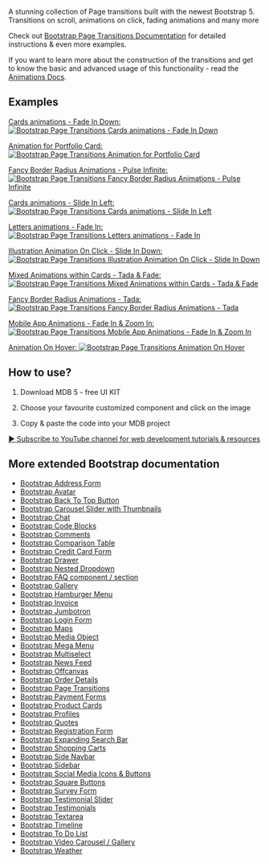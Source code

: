 
A stunning collection of Page transitions built with the newest Bootstrap 5. Transitions on scroll, animations on click, fading animations and many more

Check out [Bootstrap Page Transitions Documentation](https://mdbootstrap.com/docs/standard/extended/page-transitions/) for detailed instructions & even more examples.

If you want to learn more about the construction of the transitions and get to know the basic and advanced usage of this functionality - read the [Animations Docs](https://mdbootstrap.com/docs/standard/content-styles/animations/).

## Examples

[Cards animations - Fade In Down:
![Bootstrap Page Transitions Cards animations - Fade In Down](https://mdbcdn.b-cdn.net/wp-content/themes/mdbootstrap4/content-gh/en/_mdb5/standard/web/docs/content-styles/animations/examples/assets/3.jpg)](https://mdbootstrap.com/docs/standard/extended/page-transitions/#section-1)

[Animation for Portfolio Card:
![Bootstrap Page Transitions Animation for Portfolio Card](https://mdbcdn.b-cdn.net/wp-content/themes/mdbootstrap4/content-gh/en/_mdb5/standard/web/docs/content-styles/animations/examples/assets/4.jpg)](https://mdbootstrap.com/docs/standard/extended/page-transitions/#section-2)

[Fancy Border Radius Animations - Pulse Infinite:
![Bootstrap Page Transitions Fancy Border Radius Animations - Pulse Infinite](https://mdbcdn.b-cdn.net/wp-content/themes/mdbootstrap4/content-gh/en/_mdb5/standard/web/docs/content-styles/animations/examples/assets/8.jpg)](https://mdbootstrap.com/docs/standard/extended/page-transitions/#section-3)

[Cards animations - Slide In Left:
![Bootstrap Page Transitions Cards animations - Slide In Left](https://mdbcdn.b-cdn.net/wp-content/themes/mdbootstrap4/content-gh/en/_mdb5/standard/web/docs/content-styles/animations/examples/assets/2.jpg)](https://mdbootstrap.com/docs/standard/extended/page-transitions/#section-4)

[Letters animations - Fade In:
![Bootstrap Page Transitions Letters animations - Fade In](https://mdbcdn.b-cdn.net/wp-content/themes/mdbootstrap4/content-gh/en/_mdb5/standard/web/docs/content-styles/animations/examples/assets/1.jpg)](https://mdbootstrap.com/docs/standard/extended/page-transitions/#section-5)

[Illustration Animation On Click - Slide In Down:
![Bootstrap Page Transitions Illustration Animation On Click - Slide In Down](https://mdbcdn.b-cdn.net/wp-content/themes/mdbootstrap4/content-gh/en/_mdb5/standard/web/docs/content-styles/animations/examples/assets/6.jpg)](https://mdbootstrap.com/docs/standard/extended/page-transitions/#section-6)

[Mixed Animations within Cards - Tada & Fade:
![Bootstrap Page Transitions Mixed Animations within Cards - Tada & Fade](https://mdbcdn.b-cdn.net/wp-content/themes/mdbootstrap4/content-gh/en/_mdb5/standard/web/docs/content-styles/animations/examples/assets/5.jpg)](https://mdbootstrap.com/docs/standard/extended/page-transitions/#section-7)

[Fancy Border Radius Animations - Tada:
![Bootstrap Page Transitions Fancy Border Radius Animations - Tada](https://mdbcdn.b-cdn.net/wp-content/themes/mdbootstrap4/content-gh/en/_mdb5/standard/web/docs/content-styles/animations/examples/assets/7.jpg)](https://mdbootstrap.com/docs/standard/extended/page-transitions/#section-8)

[Mobile App Animations - Fade In & Zoom In:
![Bootstrap Page Transitions Mobile App Animations - Fade In & Zoom In](https://mdbcdn.b-cdn.net/wp-content/themes/mdbootstrap4/content-gh/en/_mdb5/standard/web/docs/content-styles/animations/examples/assets/9.jpg)](https://mdbootstrap.com/docs/standard/extended/page-transitions/#section-9)

[Animation On Hover:
![Bootstrap Page Transitions Animation On Hover](https://mdbcdn.b-cdn.net/wp-content/themes/mdbootstrap4/content-gh/en/_mdb5/standard/web/docs/content-styles/animations/examples/assets/10.jpg)](https://mdbootstrap.com/docs/standard/extended/page-transitions/#section-10)


## How to use?

1. Download MDB 5 - free UI KIT

2. Choose your favourite customized component and click on the image

3. Copy & paste the code into your MDB project

[▶️ Subscribe to YouTube channel for web development tutorials & resources](https://www.youtube.com/MDBootstrap?sub_confirmation=1)


## More extended Bootstrap documentation

<ul>
<li><a href="https://mdbootstrap.com/docs/standard/extended/bootstrap-address-form/">Bootstrap Address Form</a></li>
<li><a href="https://mdbootstrap.com/docs/standard/extended/avatar/">Bootstrap Avatar</a></li>
<li><a href="https://mdbootstrap.com/docs/standard/extended/back-to-top/">Bootstrap Back To Top Button</a></li>
<li><a href="https://mdbootstrap.com/docs/standard/extended/carousel-with-thumbnails/">Bootstrap Carousel Slider with Thumbnails</a></li>
<li><a href="https://mdbootstrap.com/docs/standard/extended/chat/">Bootstrap Chat</a></li>
<li><a href="https://mdbootstrap.com/docs/standard/extended/code/">Bootstrap Code Blocks</a></li>
<li><a href="https://mdbootstrap.com/docs/standard/extended/comments/">Bootstrap Comments</a></li>
<li><a href="https://mdbootstrap.com/docs/standard/extended/bootstrap-comparison-table/">Bootstrap Comparison Table</a></li>
<li><a href="https://mdbootstrap.com/docs/standard/extended/credit-card/">Bootstrap Credit Card Form</a></li>
<li><a href="https://mdbootstrap.com/docs/standard/extended/drawer/">Bootstrap Drawer</a></li>
<li><a href="https://mdbootstrap.com/docs/standard/extended/dropdown-multilevel/">Bootstrap Nested Dropdown</a></li>
<li><a href="https://mdbootstrap.com/docs/standard/extended/faq/">Bootstrap FAQ component / section</a></li>
<li><a href="https://mdbootstrap.com/docs/standard/extended/gallery/">Bootstrap Gallery</a></li>
<li><a href="https://mdbootstrap.com/docs/standard/extended/hamburger-menu/">Bootstrap Hamburger Menu</a></li>
<li><a href="https://mdbootstrap.com/docs/standard/extended/bootstrap-invoice/">Bootstrap Invoice</a></li>
<li><a href="https://mdbootstrap.com/docs/standard/extended/jumbotron/">Bootstrap Jumbotron</a></li>
<li><a href="https://mdbootstrap.com/docs/standard/extended/login/">Bootstrap Login Form</a></li>
<li><a href="https://mdbootstrap.com/docs/standard/extended/maps/">Bootstrap Maps</a></li>
<li><a href="https://mdbootstrap.com/docs/standard/extended/media-object/">Bootstrap Media Object</a></li>
<li><a href="https://mdbootstrap.com/docs/standard/extended/mega-menu/">Bootstrap Mega Menu</a></li> 
<li><a href="https://mdbootstrap.com/docs/standard/extended/multiselect/">Bootstrap Multiselect</a></li> 
<li><a href="https://mdbootstrap.com/docs/standard/extended/news-feed/">Bootstrap News Feed</a></li> 
<li><a href="https://mdbootstrap.com/docs/standard/extended/offcanvas/">Bootstrap Offcanvas</a></li> 
<li><a href="https://mdbootstrap.com/docs/standard/extended/order-details/">Bootstrap Order Details</a></li> 
<li><a href="https://mdbootstrap.com/docs/standard/extended/page-transitions/">Bootstrap Page Transitions</a></li> 
<li><a href="https://mdbootstrap.com/docs/standard/extended/payment-forms/">Bootstrap Payment Forms</a></li> 
<li><a href="https://mdbootstrap.com/docs/standard/extended/product-cards/">Bootstrap Product Cards</a></li> 
<li><a href="https://mdbootstrap.com/docs/standard/extended/profiles/">Bootstrap Profiles</a></li>  
<li><a href="https://mdbootstrap.com/docs/standard/extended/quotes/">Bootstrap Quotes</a></li> 
<li><a href="https://mdbootstrap.com/docs/standard/extended/registration/">Bootstrap Registration Form</a></li> 
<li><a href="https://mdbootstrap.com/docs/standard/extended/search-expanding/">Bootstrap Expanding Search Bar</a></li> 
<li><a href="https://mdbootstrap.com/docs/standard/extended/shopping-carts/">Bootstrap Shopping Carts</a></li> 
<li><a href="https://mdbootstrap.com/docs/standard/extended/side-navbar/">Bootstrap Side Navbar</a></li>  
<li><a href="https://mdbootstrap.com/docs/standard/extended/sidebar/">Bootstrap Sidebar</a></li>  
<li><a href="https://mdbootstrap.com/docs/standard/extended/social-media/">Bootstrap Social Media Icons & Buttons</a></li>  
<li><a href="https://mdbootstrap.com/docs/standard/extended/square-buttons/">Bootstrap Square Buttons</a></li>  
<li><a href="https://mdbootstrap.com/docs/standard/extended/bootstrap-survey-form/">Bootstrap Survey Form</a></li>  
<li><a href="https://mdbootstrap.com/docs/standard/extended/testimonial-slider/">Bootstrap Testimonial Slider</a></li>  
<li><a href="https://mdbootstrap.com/docs/standard/extended/testimonials/">Bootstrap Testimonials</a></li>  
<li><a href="https://mdbootstrap.com/docs/standard/extended/textarea/">Bootstrap Textarea</a></li>  
<li><a href="https://mdbootstrap.com/docs/standard/extended/timeline/">Bootstrap Timeline</a></li>  
<li><a href="https://mdbootstrap.com/docs/standard/extended/to-do-list/">Bootstrap To Do List</a></li>  
<li><a href="https://mdbootstrap.com/docs/standard/extended/video-carousel/">Bootstrap Video Carousel / Gallery</a></li>  
<li><a href="https://mdbootstrap.com/docs/standard/extended/weather/">Bootstrap Weather</a></li>  
</ul>




